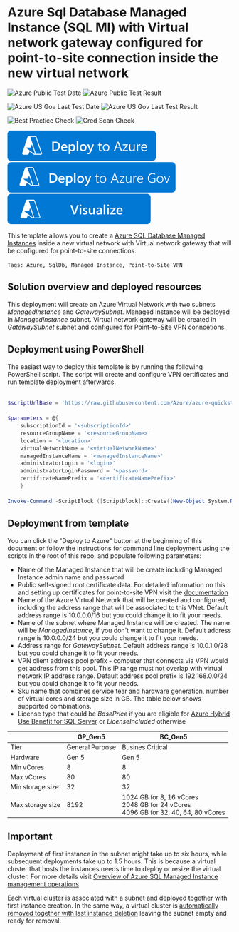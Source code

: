 # Azure Sql Database Managed Instance (SQL MI) with Virtual network gateway configured for point-to-site connection inside the new virtual network

![Azure Public Test Date](https://azurequickstartsservice.blob.core.windows.net/badges/quickstarts/microsoft.sql/sqlmi-new-vnet-w-point-to-site-vpn/PublicLastTestDate.svg)
![Azure Public Test Result](https://azurequickstartsservice.blob.core.windows.net/badges/quickstarts/microsoft.sql/sqlmi-new-vnet-w-point-to-site-vpn/PublicDeployment.svg)

![Azure US Gov Last Test Date](https://azurequickstartsservice.blob.core.windows.net/badges/quickstarts/microsoft.sql/sqlmi-new-vnet-w-point-to-site-vpn/FairfaxLastTestDate.svg)
![Azure US Gov Last Test Result](https://azurequickstartsservice.blob.core.windows.net/badges/quickstarts/microsoft.sql/sqlmi-new-vnet-w-point-to-site-vpn/FairfaxDeployment.svg)

![Best Practice Check](https://azurequickstartsservice.blob.core.windows.net/badges/quickstarts/microsoft.sql/sqlmi-new-vnet-w-point-to-site-vpn/BestPracticeResult.svg)
![Cred Scan Check](https://azurequickstartsservice.blob.core.windows.net/badges/quickstarts/microsoft.sql/sqlmi-new-vnet-w-point-to-site-vpn/CredScanResult.svg)

[![Deploy To Azure](https://raw.githubusercontent.com/Azure/azure-quickstart-templates/master/1-CONTRIBUTION-GUIDE/images/deploytoazure.svg?sanitize=true)](https://portal.azure.com/#create/Microsoft.Template/uri/https%3A%2F%2Fraw.githubusercontent.com%2FAzure%2Fazure-quickstart-templates%2Fmaster%2Fquickstarts%2Fmicrosoft.sql%2Fsqlmi-new-vnet-w-point-to-site-vpn%2Fazuredeploy.json) 
[![Deploy To Azure US Gov](https://raw.githubusercontent.com/Azure/azure-quickstart-templates/master/1-CONTRIBUTION-GUIDE/images/deploytoazuregov.svg?sanitize=true)](https://portal.azure.us/#create/Microsoft.Template/uri/https%3A%2F%2Fraw.githubusercontent.com%2FAzure%2Fazure-quickstart-templates%2Fmaster%2Fquickstarts%2Fmicrosoft.sql%2Fsqlmi-new-vnet-w-point-to-site-vpn%2Fazuredeploy.json)
[![Visualize](https://raw.githubusercontent.com/Azure/azure-quickstart-templates/master/1-CONTRIBUTION-GUIDE/images/visualizebutton.svg?sanitize=true)](http://armviz.io/#/?load=https%3A%2F%2Fraw.githubusercontent.com%2FAzure%2Fazure-quickstart-templates%2Fmaster%2Fquickstarts%2Fmicrosoft.sql%2Fsqlmi-new-vnet-w-point-to-site-vpn%2Fazuredeploy.json)

This template allows you to create a [Azure SQL Database Managed Instances](https://docs.microsoft.com/en-us/azure/sql-database/sql-database-managed-instance) inside a new virtual network with Virtual network gateway that will be configured for point-to-site connections.

`Tags: Azure, SqlDb, Managed Instance, Point-to-Site VPN`

## Solution overview and deployed resources

This deployment will create an Azure Virtual Network with two subnets _ManagedInstance_ and _GatewaySubnet_. Managed Instance will be deployed in _ManagedInstance_ subnet. Virtual network gateway will be created in _GatewaySubnet_ subnet and configured for Point-to-Site VPN conncetions.

## Deployment using PowerShell

The easiast way to deploy this template is by running the following PowerShell script. The script will create and configure VPN certificates and run template deployment afterwards.

```powershell

$scriptUrlBase = 'https://raw.githubusercontent.com/Azure/azure-quickstart-templates/master/201-sqlmi-new-vnet-w-point-to-site-vpn'

$parameters = @{
    subscriptionId = '<subscriptionId>'
    resourceGroupName = '<resourceGroupName>'
    location = '<location>'
    virtualNetworkName = '<virtualNetworkName>'
    managedInstanceName = '<managedInstanceName>'
    administratorLogin = '<login>'
    administratorLoginPassword = '<password>'
    certificateNamePrefix = '<certificateNamePrefix>'
    }

Invoke-Command -ScriptBlock ([Scriptblock]::Create((New-Object System.Net.WebClient).DownloadString($scriptUrlBase+'/scripts/deploy.ps1'))) -ArgumentList $parameters, $scriptUrlBase

```

## Deployment from template

You can click the "Deploy to Azure" button at the beginning of this document or follow the instructions for command line deployment using the scripts in the root of this repo, and populate following parameters:
 - Name of the Managed Instance that will be create including Managed Instance admin name and password
 - Public self-signed root certificate data. For detailed information on this and setting up certificates for point-to-site VPN visit the [documentation](https://docs.microsoft.com/en-us/azure/vpn-gateway/vpn-gateway-certificates-point-to-site)
 - Name of the Azure Virtual Network that will be created and configured, including the address range that will be associated to this VNet. Default address range is 10.0.0.0/16 but you could change it to fit your needs.
 - Name of the subnet where Managed Instance will be created. The name will be _ManagedInstance_, if you don't want to change it. Default address range is 10.0.0.0/24 but you could change it to fit your needs.
 - Address range for _GatewaySubnet_. Default address range is 10.0.1.0/28 but you could change it to fit your needs.
 - VPN client address pool prefix - computer that connects via VPN would get address from this pool. This IP range must not overlap with virtual network IP address range. Default address pool prefix is 192.168.0.0/24 but you could change it to fit your needs.
 - Sku name that combines service tear and hardware generation, number of virtual cores and storage size in GB. The table below shows supported combinations.
 - License type that could be _BasePrice_ if you are eligible for [Azure Hybrid Use Benefit for SQL Server](https://azure.microsoft.com/en-us/pricing/hybrid-benefit/) or _LicenseIncluded_ otherwise

||GP_Gen5|BC_Gen5|
|----|------|------|
|Tier|General Purpose|Busines Critical|
|Hardware|Gen 5|Gen 5|
|Min vCores|8|8|
|Max vCores|80|80|
|Min storage size|32|32|
|Max storage size|8192|1024 GB for 8, 16 vCores<br/>2048 GB for 24 vCores<br/>4096 GB for 32, 40, 64, 80 vCores|

## Important

Deployment of first instance in the subnet might take up to six hours, while subsequent deployments take up to 1.5 hours. This is because a virtual cluster that hosts the instances needs time to deploy or resize the virtual cluster. For more details visit [Overview of Azure SQL Managed Instance management operations](https://docs.microsoft.com/azure/azure-sql/managed-instance/management-operations-overview)

Each virtual cluster is associated with a subnet and deployed together with first instance creation. In the same way, a virtual cluster is [automatically removed together with last instance deletion](https://docs.microsoft.com/azure/azure-sql/managed-instance/virtual-cluster-delete) leaving the subnet empty and ready for removal.
